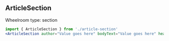 ## ArticleSection

Wheelroom type: section

```jsx
import { ArticleSection } from './article-section'
<ArticleSection author="Value goes here" bodyText="Value goes here" heading="Value goes here"  />
```

